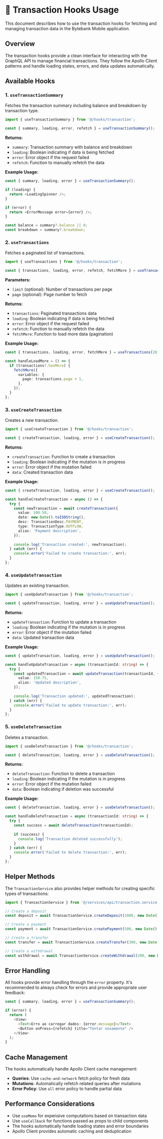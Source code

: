 # 🏦 Transaction Hooks Usage

This document describes how to use the transaction hooks for fetching and managing transaction data in the Bytebank Mobile application.

## Overview

The transaction hooks provide a clean interface for interacting with the GraphQL API to manage financial transactions. They follow the Apollo Client patterns and handle loading states, errors, and data updates automatically.

## Available Hooks

### 1. `useTransactionSummary`

Fetches the transaction summary including balance and breakdown by transaction type.

```typescript
import { useTransactionSummary } from '@/hooks/transaction';

const { summary, loading, error, refetch } = useTransactionSummary();
```

**Returns:**
- `summary`: Transaction summary with balance and breakdown
- `loading`: Boolean indicating if data is being fetched
- `error`: Error object if the request failed
- `refetch`: Function to manually refetch the data

**Example Usage:**
```typescript
const { summary, loading, error } = useTransactionSummary();

if (loading) {
  return <LoadingSpinner />;
}

if (error) {
  return <ErrorMessage error={error} />;
}

const balance = summary?.balance || 0;
const breakdown = summary?.breakdown;
```

### 2. `useTransactions`

Fetches a paginated list of transactions.

```typescript
import { useTransactions } from '@/hooks/transaction';

const { transactions, loading, error, refetch, fetchMore } = useTransactions(10, 1);
```

**Parameters:**
- `limit` (optional): Number of transactions per page
- `page` (optional): Page number to fetch

**Returns:**
- `transactions`: Paginated transactions data
- `loading`: Boolean indicating if data is being fetched
- `error`: Error object if the request failed
- `refetch`: Function to manually refetch the data
- `fetchMore`: Function to load more data (pagination)

**Example Usage:**
```typescript
const { transactions, loading, error, fetchMore } = useTransactions(20, 1);

const handleLoadMore = () => {
  if (transactions?.hasMore) {
    fetchMore({
      variables: {
        page: transactions.page + 1,
      },
    });
  }
};
```

### 3. `useCreateTransaction`

Creates a new transaction.

```typescript
import { useCreateTransaction } from '@/hooks/transaction';

const { createTransaction, loading, error } = useCreateTransaction();
```

**Returns:**
- `createTransaction`: Function to create a transaction
- `loading`: Boolean indicating if the mutation is in progress
- `error`: Error object if the mutation failed
- `data`: Created transaction data

**Example Usage:**
```typescript
const { createTransaction, loading, error } = useCreateTransaction();

const handleCreateTransaction = async () => {
  try {
    const newTransaction = await createTransaction({
      value: 100.50,
      date: new Date().toISOString(),
      desc: TransactionDesc.PAYMENT,
      type: TransactionType.OUTFLOW,
      alias: 'Payment description',
    });
    
    console.log('Transaction created:', newTransaction);
  } catch (err) {
    console.error('Failed to create transaction:', err);
  }
};
```

### 4. `useUpdateTransaction`

Updates an existing transaction.

```typescript
import { useUpdateTransaction } from '@/hooks/transaction';

const { updateTransaction, loading, error } = useUpdateTransaction();
```

**Returns:**
- `updateTransaction`: Function to update a transaction
- `loading`: Boolean indicating if the mutation is in progress
- `error`: Error object if the mutation failed
- `data`: Updated transaction data

**Example Usage:**
```typescript
const { updateTransaction, loading, error } = useUpdateTransaction();

const handleUpdateTransaction = async (transactionId: string) => {
  try {
    const updatedTransaction = await updateTransaction(transactionId, {
      value: 150.75,
      alias: 'Updated description',
    });
    
    console.log('Transaction updated:', updatedTransaction);
  } catch (err) {
    console.error('Failed to update transaction:', err);
  }
};
```

### 5. `useDeleteTransaction`

Deletes a transaction.

```typescript
import { useDeleteTransaction } from '@/hooks/transaction';

const { deleteTransaction, loading, error } = useDeleteTransaction();
```

**Returns:**
- `deleteTransaction`: Function to delete a transaction
- `loading`: Boolean indicating if the mutation is in progress
- `error`: Error object if the mutation failed
- `data`: Boolean indicating if deletion was successful

**Example Usage:**
```typescript
const { deleteTransaction, loading, error } = useDeleteTransaction();

const handleDeleteTransaction = async (transactionId: string) => {
  try {
    const success = await deleteTransaction(transactionId);
    
    if (success) {
      console.log('Transaction deleted successfully');
    }
  } catch (err) {
    console.error('Failed to delete transaction:', err);
  }
};
```

## Helper Methods

The `TransactionService` also provides helper methods for creating specific types of transactions:

```typescript
import { TransactionService } from '@/services/api/transaction.service';

// Create a deposit
const deposit = await TransactionService.createDeposit(1000, new Date().toISOString());

// Create a payment
const payment = await TransactionService.createPayment(500, new Date().toISOString());

// Create a transfer
const transfer = await TransactionService.createTransfer(300, new Date().toISOString());

// Create a withdrawal
const withdrawal = await TransactionService.createWithdrawal(200, new Date().toISOString());
```

## Error Handling

All hooks provide error handling through the `error` property. It's recommended to always check for errors and provide appropriate user feedback:

```typescript
const { summary, loading, error } = useTransactionSummary();

if (error) {
  return (
    <View>
      <Text>Erro ao carregar dados: {error.message}</Text>
      <Button onPress={refetch} title="Tentar novamente" />
    </View>
  );
}
```

## Cache Management

The hooks automatically handle Apollo Client cache management:

- **Queries**: Use `cache-and-network` fetch policy for fresh data
- **Mutations**: Automatically refetch related queries after mutations
- **Error Policy**: Use `all` error policy to handle partial data

## Performance Considerations

- Use `useMemo` for expensive computations based on transaction data
- Use `useCallback` for functions passed as props to child components
- The hooks automatically handle loading states and error boundaries
- Apollo Client provides automatic caching and deduplication 